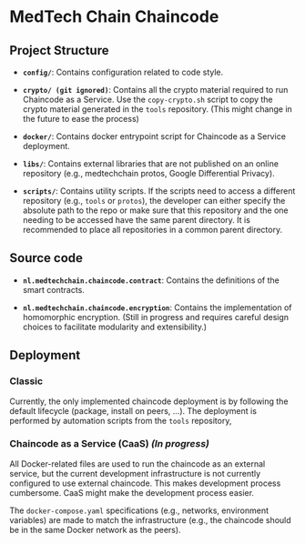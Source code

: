 # MedTech Chain Chaincode

## Project Structure

- **`config/`**: Contains configuration related to code style.

- **`crypto/ (git ignored)`**: Contains all the crypto material required to run Chaincode as a Service. Use the `copy-crypto.sh` script to copy the crypto material generated in the `tools` repository. (This might change in the future to ease the process)

- **`docker/`**: Contains docker entrypoint script for Chaincode as a Service deployment.

- **`libs/`**: Contains external libraries that are not published on an online repository (e.g., medtechchain protos, Google Differential Privacy).

- **`scripts/`**: Contains utility scripts. If the scripts need to access a different repository (e.g., `tools` or `protos`), the developer can either specify the absolute path to the repo or make sure that this repository and the one needing to be accessed have the same parent directory. It is recommended to place all repositories in a common parent directory.

## Source code

- **`nl.medtechchain.chaincode.contract`**: Contains the definitions of the smart contracts.

- **`nl.medtechchain.chaincode.encryption`**: Contains the implementation of homomorphic encryption. (Still in progress and requires careful design choices to facilitate modularity and extensibility.)

## Deployment

### Classic

Currently, the only implemented chaincode deployment is by following the default lifecycle (package, install on peers, ...).
The deployment is performed by automation scripts from the `tools` repository,

### Chaincode as a Service (CaaS) *(In progress)*

All Docker-related files are used to run the chaincode as an external service, 
but the current development infrastructure is not currently configured to use external chaincode.
This makes development process cumbersome. CaaS might make the development process easier.

The `docker-compose.yaml` specifications (e.g., networks, environment variables) are made to match the infrastructure (e.g., the chaincode should be in the same Docker network as the peers).